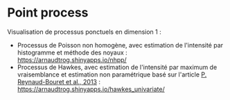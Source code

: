 # Point process

Visualisation de processus ponctuels en dimension 1 : 

- Processus de Poisson non homogène, avec estimation de l'intensité par histogramme et méthode des noyaux : https://arnaudtrog.shinyapps.io/nhpp/
- Processus de Hawkes, avec estimation de l'intensité par maximum de vraisemblance et estimation non paramétrique basé sur l'article [P. Reynaud-Bouret et al., 2013](https://hal.archives-ouvertes.fr/hal-00789127) : https://arnaudtrog.shinyapps.io/hawkes_univariate/

